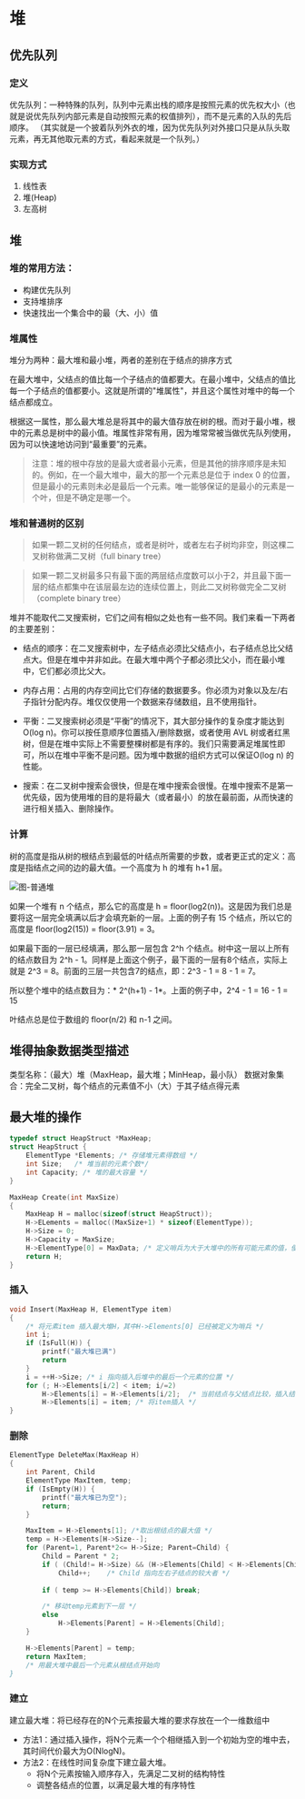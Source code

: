 # 堆

## 优先队列
### 定义
优先队列：一种特殊的队列，队列中元素出栈的顺序是按照元素的优先权大小（也就是说优先队列内部元素是自动按照元素的权值排列），而不是元素的入队的先后顺序。
（其实就是一个披着队列外衣的堆，因为优先队列对外接口只是从队头取元素，再无其他取元素的方式，看起来就是一个队列。）

### 实现方式
1. 线性表
2. 堆(Heap)
3. 左高树

## 堆
### 堆的常用方法：
* 构建优先队列
* 支持堆排序
* 快速找出一个集合中的最（大、小）值

### 堆属性
堆分为两种：最大堆和最小堆，两者的差别在于结点的排序方式

在最大堆中，父结点的值比每一个子结点的值都要大。在最小堆中，父结点的值比每一个子结点的值都要小。这就是所谓的"堆属性"，并且这个属性对堆中的每一个结点都成立。

根据这一属性，那么最大堆总是将其中的最大值存放在树的根。而对于最小堆，根中的元素总是树中的最小值。堆属性非常有用，因为堆常常被当做优先队列使用，因为可以快速地访问到“最重要”的元素。

> 注意：堆的根中存放的是最大或者最小元素，但是其他的排序顺序是未知的。例如，在一个最大堆中，最大的那一个元素总是位于 index 0 的位置，但是最小的元素则未必是最后一个元素。唯一能够保证的是最小的元素是一个叶，但是不确定是哪一个。

### 堆和普通树的区别

> 如果一颗二叉树的任何结点，或者是树叶，或者左右子树均非空，则这棵二叉树称做满二叉树（full binary tree）

> 如果一颗二叉树最多只有最下面的两层结点度数可以小于2，并且最下面一层的结点都集中在该层最左边的连续位置上，则此二叉树称做完全二叉树（complete binary tree）


堆并不能取代二叉搜索树，它们之间有相似之处也有一些不同。我们来看一下两者的主要差别：

* 结点的顺序：在二叉搜索树中，左子结点必须比父结点小，右子结点总比父结点大。但是在堆中并非如此。在最大堆中两个子都必须比父小，而在最小堆中，它们都必须比父大。

* 内存占用：占用的内存空间比它们存储的数据要多。你必须为对象以及左/右子指针分配内存。堆仅仅使用一个数据来存储数组，且不使用指针。

* 平衡：二叉搜索树必须是“平衡”的情况下，其大部分操作的复杂度才能达到O(log n)。你可以按任意顺序位置插入/删除数据，或者使用 AVL 树或者红黑树，但是在堆中实际上不需要整棵树都是有序的。我们只需要满足堆属性即可，所以在堆中平衡不是问题。因为堆中数据的组织方式可以保证O(log n) 的性能。

* 搜索：在二叉树中搜索会很快，但是在堆中搜索会很慢。在堆中搜索不是第一优先级，因为使用堆的目的是将最大（或者最小）的放在最前面，从而快速的进行相关插入、删除操作。

### 计算

树的高度是指从树的根结点到最低的叶结点所需要的步数，或者更正式的定义：高度是指结点之间的边的最大值。一个高度为 h 的堆有 h+1 层。

![图-普通堆](https://upload-images.jianshu.io/upload_images/4064751-9a3b75e40d3f9f04.png?imageMogr2/auto-orient/strip|imageView2/2/w/471)

如果一个堆有 n 个结点，那么它的高度是 h = floor(log2(n))。这是因为我们总是要将这一层完全填满以后才会填充新的一层。上面的例子有 15 个结点，所以它的高度是 floor(log2(15)) = floor(3.91) = 3。

如果最下面的一层已经填满，那么那一层包含 2^h 个结点。树中这一层以上所有的结点数目为 2^h - 1。同样是上面这个例子，最下面的一层有8个结点，实际上就是 2^3 = 8。前面的三层一共包含7的结点，即：2^3 - 1 = 8 - 1 = 7。

所以整个堆中的结点数目为：* 2^(h+1) - 1*。上面的例子中，2^4 - 1 = 16 - 1 = 15

叶结点总是位于数组的 floor(n/2) 和 n-1 之间。


## 堆得抽象数据类型描述
类型名称：（最大）堆（MaxHeap，最大堆；MinHeap，最小队）
数据对象集合：完全二叉树，每个结点的元素值不小（大）于其子结点得元素

## 最大堆的操作
```C
typedef struct HeapStruct *MaxHeap;
struct HeapStruct {
    ElementType *Elements; /* 存储堆元素得数组 */
    int Size;   /* 堆当前的元素个数*/
    int Capacity; /* 堆的最大容量 */
}

MaxHeap Create(int MaxSize)
{
    MaxHeap H = malloc(sizeof(struct HeapStruct));
    H->ELements = malloc((MaxSize+1) * sizeof(ElementType));
    H->Size = 0;
    H->Capacity = MaxSize;
    H->ElementType[0] = MaxData; /* 定义哨兵为大于大堆中的所有可能元素的值，便于以后更快的操作。*/
    return H;
}
```

### 插入
```C
void Insert(MaxHeap H, ElementType item)
{
    /* 将元素item 插入最大堆H，其中H->Elements[0] 已经被定义为哨兵 */
    int i;
    if (IsFull(H)) {
        printf("最大堆已满")
        return
    }
    i = ++H->Size; /* i 指向插入后堆中的最后一个元素的位置 */
    for (; H->Elements[i/2] < item; i/=2)  
        H->Elements[i] = H->Elements[i/2];  /* 当前结点与父结点比较，插入结点比该父结点大，交换位置*/
        H->Elements[i] = item; /* 将item插入 */
}
```

### 删除
```C
ElementType DeleteMax(MaxHeap H)
{
    int Parent, Child
    ElementType MaxItem, temp;
    if (IsEmpty(H)) {
        printf("最大堆已为空");
        return;
    }

    MaxItem = H->Elements[1]; /*取出根结点的最大值 */
    temp = H->Elements[H->Size--];
    for (Parent=1, Parent*2<= H->Size; Parent=Child) {
        Child = Parent * 2;
        if ( (Child!= H->Size) && (H->Elements[Child] < H->Elements[Child+1]) )
            Child++;    /* Child 指向左右子结点的较大者 */
        
        if ( temp >= H->Elements[Child]) break;

        /* 移动temp元素到下一层 */
        else 
            H->Elements[Parent] = H->Elements[Child];
    }

    H->Elements[Parent] = temp;
    return MaxItem;
    /* 用最大堆中最后一个元素从根结点开始向
}
```
### 建立
建立最大堆：将已经存在的N个元素按最大堆的要求存放在一个一维数组中

* 方法1：通过插入操作，将N个元素一个个相继插入到一个初始为空的堆中去，其时间代价最大为O(NlogN)。
* 方法2：在线性时间复杂度下建立最大堆。
    * 将N个元素按输入顺序存入，先满足二叉树的结构特性
    * 调整各结点的位置，以满足最大堆的有序特性
